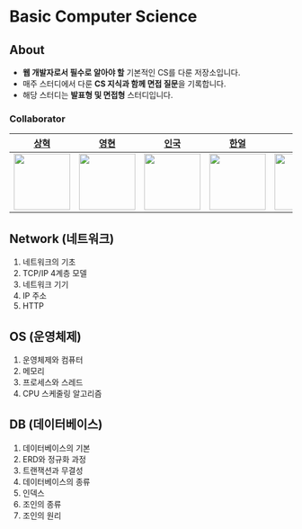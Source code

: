 # Basic Computer Science

## About
- **웹 개발자로서 필수로 알아야 할** 기본적인 CS를 다룬 저장소입니다.
- 매주 스터디에서 다룬 **CS 지식과 함께 면접 질문**을 기록합니다.
- 해당 스터디는 **발표형 및 면접형** 스터디입니다. 

### Collaborator
| [상혁](https://github.com/NewCodes7) | [영현](https://github.com/k2645) | [인국](https://github.com/ukukdin) | [한얼](https://github.com/OhHaneol) | [수민](https://github.com/minsu111) | 
|:---:|:---:|:---:|:---:|:---:|
| <img src="https://avatars.githubusercontent.com/u/123712285?v=4" width="100"> | <img src="https://avatars.githubusercontent.com/u/62226667?v=4" width="100"> | <img src="https://avatars.githubusercontent.com/u/97656198?v=4" width="100"> | <img src="https://avatars.githubusercontent.com/u/62991586?v=4" width="100"> | <img src="https://avatars.githubusercontent.com/u/124219344?v=4" width="100"> | 

## Network (네트워크)

1. 네트워크의 기초
2. TCP/IP 4계층 모델
3. 네트워크 기기
4. IP 주소
5. HTTP

## OS (운영체제)

1. 운영체제와 컴퓨터
2. 메모리
3. 프로세스와 스레드
4. CPU 스케줄링 알고리즘

## DB (데이터베이스)

1. 데이터베이스의 기본
2. ERD와 정규화 과정
3. 트랜잭션과 무결성
4. 데이터베이스의 종류
5. 인덱스
6. 조인의 종류
7. 조인의 원리